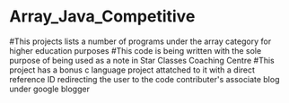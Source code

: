 # Array_Java_Competitive
#This projects lists a number of programs under the array category for higher education purposes
#This code is being written with the sole purpose of being used as a note in Star Classes Coaching Centre
#This project has a bonus c language project attatched to it with a direct reference ID redirecting the user to the code contributer's associate blog under google blogger
